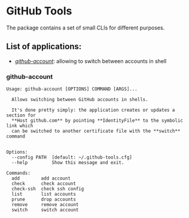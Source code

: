 # GitHub Tools

The package contains a set of small CLIs for different purposes.


## List of applications:
- *[github-account](#github-account)*: allowing to switch between accounts in shell


### github-account
```text
Usage: github-account [OPTIONS] COMMAND [ARGS]...

  Allows switching between GitHub accounts in shells.

  It's done pretty simply: the application creates or updates a section for
  **Host github.com** by pointing **IdentityFile** to the symbolic link which
  can be switched to another certificate file with the **switch** command


Options:
  --config PATH  [default: ~/.github-tools.cfg]
  --help         Show this message and exit.

Commands:
  add        add account
  check      check account
  check-ssh  check ssh config
  list       list accounts
  prune      drop accounts
  remove     remove account
  switch     switch account

```
